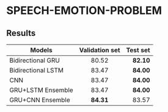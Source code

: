 # SPEECH-EMOTION-PROBLEM

## Results

| Models        |Validation set          | Test set  |
| ------------- |:-------------:| -----:|
| Bidirectional GRU      | 80.52 | **82.10** |
| Bidirectional LSTM      | 83.47      |   **84.00** |
| CNN      | 83.47      |   **84.00** |
| GRU+LSTM Ensemble      | 83.47      |   **84.00** |
| GRU+CNN Ensemble  | **84.31**      |    83.57 |
